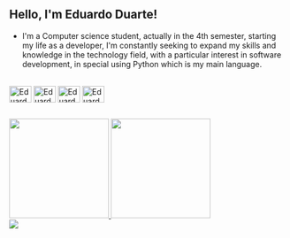 ## Hello, I'm Eduardo Duarte!
 * I'm a Computer science student, actually in the 4th semester, starting my life as a developer,  I'm constantly seeking to expand my skills and knowledge in the technology field, with a particular interest in software development, in special using Python which is my main language.

<div style="display: inline_block"><br>
  <img align="center" alt="Eduardo-Python" height="30" width="40" src="https://cdn.jsdelivr.net/gh/devicons/devicon/icons/python/python-original.svg">
  <img align="center" alt="Eduardo-HTML" height="30" width="40" src="https://cdn.jsdelivr.net/gh/devicons/devicon/icons/html5/html5-original.svg">
  <img align="center" alt="Eduardo-CSS" height="30" width="40" src="https://cdn.jsdelivr.net/gh/devicons/devicon/icons/css3/css3-original.svg">
  <img align="center" alt="Eduardo-Flask" height="30" width="40" src="https://cdn.jsdelivr.net/gh/devicons/devicon/icons/flask/flask-original.svg">
</div>

##
 <div>
  <a href="https://github.com/Edu4rt3">
  <img height="180cm" src="https://github-readme-stats.vercel.app/api?username=Edu4rt3&show_icons=true&theme=dark"/>
  <img height="180cm" src="https://github-readme-stats.vercel.app/api/top-langs/?username=Edu4rt3&layout=compact&theme=dark"/>
 </div>

<div> 
  <a href="https://www.linkedin.com/in/eduardoduarte-dev/"/" target="_blank"><img src="https://img.shields.io/badge/-LinkedIn-%230077B5?style=for-the-badge&logo=linkedin&logoColor=white" target="_blank"></a>  
</div>
 

